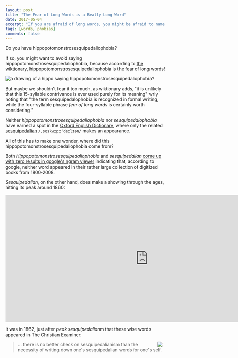 ```yaml
---
layout: post
title: "The Fear of Long Words is a Really Long Word"
date: 2017-05-04
excerpt: "If you are afraid of long words, you might be afraid to name your fears."
tags: [words, phobias]
comments: false
---
```

Do you have hippopotomonstrosesquipedaliophobia?

If so, you might want to avoid saying hippopotomonstrosesquipedaliophobia, because according to [the wiktionary](https://en.wiktionary.org/wiki/hippopotomonstrosesquipedaliophobia), hippopotomonstrosesquipedaliophobia is the fear of long words!

<img src="{{ site.url }}/assets/img/hippo.jpg" alt="a drawing of a hippo saying hippopotomonstrosesquipedaliophobia?" style="margin-left: auto; margin-right: auto;">

But maybe we shouldn't fear it too much, as wiktionary adds, "it is unlikely that this 15-syllable contrivance is ever used purely for its meaning" wrly noting that "the term sesquipedalophobia is recognized in formal writing, while the four-syllable phrase *fear of long words* is certainly worth considering."

Neither *hippopotomonstrosesquipedaliophobia* nor *sesquipedalophobia* have earned a spot in the  [Oxford English Dictionary](http://www.oed.com/noresults?browseType=sortAlpha&noresults=true&page=1&pageSize=20&q=sesquipedalophobia&scope=ENTRY&sort=entry&type=dictionarysearch), where only the related [sesquipedalian](http://www.oed.com/view/Entry/176752?redirectedFrom=sesquipedalian&) `/ˌsɛskwɪpɪˈdeɪlɪən/` makes an appearance.

All of this has to make one wonder, where did this hippopotomonstrosesquipedaliophobia come from?

Both *Hippopotomonstrosesquipedaliophobia* and *sesquipedalian*  [come up with zero results in google's ngram viewer](https://books.google.com/ngrams/graph?content=hippopotomonstrosesquipedaliophobia&year_start=1800&year_end=2008&corpus=0&smoothing=3&share=&direct_url=) indicating that, according to google, neither word appeared in their rather large collection of digitized books from 1800-2008.

*Sesquipedalian*, on the other hand, does make a showing through the ages, hitting its peak around 1860:
<div>
<iframe name="ngram_chart" src="https://books.google.com/ngrams/interactive_chart?content=sesquipedalian&case_insensitive=on&year_start=1800&year_end=2008&corpus=0&smoothing=3&share=&direct_url=t4%3B%2Csesquipedalian%3B%2Cc0%3B%2Cs0%3B%3Bsesquipedalian%3B%2Cc0%3B%3BSesquipedalian%3B%2Cc0" width="900" height="400" marginwidth="0" marginheight="0" hspace="0" vspace="0" frameborder="0" scrolling="no"></iframe>
</div>

It was in 1862, just after *peak sesquipedalian*m that these wise words appeared in The Christian Examiner:

<a href="https://books.google.com/books?id=3ugWAQAAIAAJ&dq=%22sesquipedalian%22&pg=PA62&ci=165%2C1219%2C766%2C200&source=bookclip"><img style="float: right; margin-left: 20px; margin-right: 10px;" src="https://books.google.com/books/content?id=3ugWAQAAIAAJ&pg=PA62&img=1&zoom=3&hl=en&sig=ACfU3U2oCceySddslFakVE_q7f0GqwouCw&ci=165%2C1219%2C766%2C200&edge=0"/></a>

<blockquote>... there is no better check on sesquipedalianism than the necessity of writing down one's sesquipedalian words for one's self.</blockquote>








